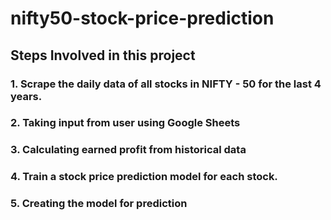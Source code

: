 # nifty50-stock-price-prediction

## Steps Involved in this project

### 1. Scrape the daily data of all stocks in NIFTY - 50 for the last 4 years.
### 2. Taking input from user using Google Sheets
### 3. Calculating earned profit from historical data
### 4. Train a stock price prediction model for each stock.
### 5. Creating the model for prediction
